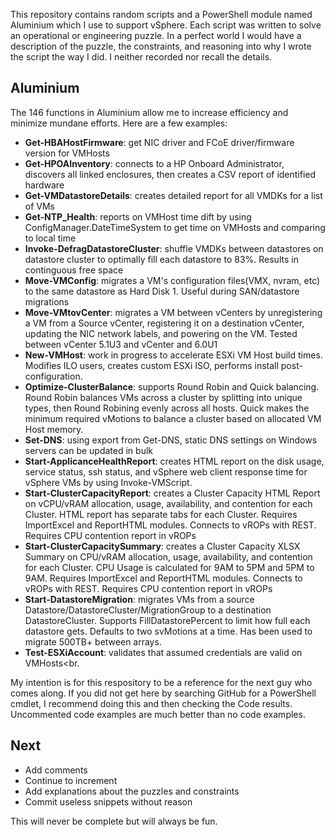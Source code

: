 This repository contains random scripts and a PowerShell module named Aluminium which I use to support vSphere. Each script was written to solve an operational or engineering puzzle. In a perfect world I would have a description of the puzzle, the constraints, and reasoning into why I wrote the script the way I did. I neither recorded nor recall the details.

## Aluminium
The 146 functions in Aluminium allow me to increase efficiency and minimize mundane efforts. Here are a few examples:<br>
* **Get-HBAHostFirmware**: get NIC driver and FCoE driver/firmware version for VMHosts<br>
* **Get-HPOAInventory**: connects to a HP Onboard Administrator, discovers all linked enclosures, then creates a CSV report of identified hardware<br>
* **Get-VMDatastoreDetails**: creates detailed report for all VMDKs for a list of VMs<br>
* **Get-NTP_Health**: reports on VMHost time dift by using ConfigManager.DateTimeSystem to get time on VMHosts and comparing to local time<br>
* **Invoke-DefragDatastoreCluster**: shuffle VMDKs between datastores on datastore cluster to optimally fill each datastore to 83%. Results in continguous free space<br>
* **Move-VMConfig**: migrates a VM's configuration files(VMX, nvram, etc) to the same datastore as Hard Disk 1. Useful during SAN/datastore migrations<br>
* **Move-VMtovCenter**: migrates a VM between vCenters by unregistering a VM from a Source vCenter, registering it on a destination vCenter, updating the NIC network labels, and powering on the VM. Tested between vCenter 5.1U3 and vCenter and 6.0U1<br>
* **New-VMHost**: work in progress to accelerate ESXi VM Host build times. Modifies ILO users, creates custom ESXi ISO, performs install post-configuration.<br>
* **Optimize-ClusterBalance**: supports Round Robin and Quick balancing. Round Robin balances VMs across a cluster by splitting into unique types, then Round Robining evenly across all hosts. Quick makes the minimum required vMotions to balance a cluster based on allocated VM Host memory.<br>
* **Set-DNS**: using export from Get-DNS, static DNS settings on Windows servers can be updated in bulk<br>
* **Start-ApplicanceHealthReport**: creates HTML report on the disk usage, service status, ssh status, and vSphere web client response time for vSphere VMs by using Invoke-VMScript.<br>
* **Start-ClusterCapacityReport**: creates a Cluster Capacity HTML Report on vCPU/vRAM allocation, usage, availability, and contention for each Cluster. HTML report has separate tabs for each Cluster. Requires ImportExcel and ReportHTML modules. Connects to vROPs with REST. Requires CPU contention report in vROPs<br>
* **Start-ClusterCapacitySummary**: creates a Cluster Capacity XLSX Summary on CPU/vRAM allocation, usage, availability, and contention for each Cluster. CPU Usage is calculated for 9AM to 5PM and 5PM to 9AM. Requires ImportExcel and ReportHTML modules. Connects to vROPs with REST. Requires CPU contention report in vROPs<br>
* **Start-DatastoreMigration**: migrates VMs from a source Datastore/DatastoreCluster/MigrationGroup to a destination DatastoreCluster. Supports FillDatastorePercent to limit how full each datastore gets. Defaults to two svMotions at a time. Has been used to migrate 500TB+ between arrays.<br>
* **Test-ESXiAccount**: validates that assumed credentials are valid on VMHosts<br.

My intention is for this respository to be a reference for the next guy who comes along. If you did not get here by searching GitHub for a PowerShell cmdlet, I recommend doing this and then checking the Code results. Uncommented code examples are much better than no code examples.

## Next
* Add comments
* Continue to increment
* Add explanations about the puzzles and constraints
* Commit useless snippets without reason  

This will never be complete but will always be fun.
